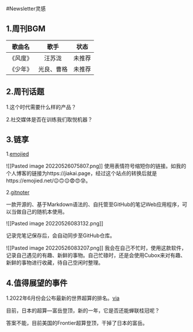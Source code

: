 #Newsletter灵感 

## 1.周刊BGM

| 歌曲名   | 歌手       | 状态   |
| :--------: | :----------: | :------: |
| 《风度》 | 汪苏泷     | 未推荐 |
| 《少年》     | 光良、曹格 | 未推荐       |

## 2.周刊话题

1.这个时代需要什么样的产品？

2.社交媒体是否在训练我们取悦机器？

## 3.链享

1.[emojied](https://emojied.net/)

![[Pasted image 20220526075807.png]]
使用表情符号缩短你的链接。如我的个人博客的链接为https://jiakai.page，经过这个站点的转换后就是https://emojied.net/😉🙃😌😨😍😰。

2.[gitnoter](https://gitnoter.com)

一款开源的、基于Markdown语法的、自托管至GitHub的笔记Web应用程序，可以当做自己的随机本使用。

![[Pasted image 20220526083132.png]]

记录完笔记保存后，会自动同步至GitHub仓库。

![[Pasted image 20220526083207.png]]
我会在自己不忙时，使用这款软件，记录自己遇见的有趣、新鲜的事物。自己忙碌时，还是会使用Cubox来对有趣、新鲜的事物进行收藏，待自己空闲时整理。

## 4.值得展望的事件

1.2022年6月份会公布最新的世界超算的排名。[via](https://top500.org/)

目前，日本的超算—富岳登顶，新的一年，它是否还能蝉联桂冠呢？

答案不能，目前美国的Frontier超算登顶，干掉了日本的富岳。
